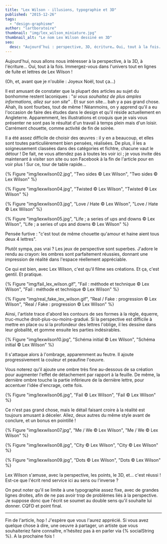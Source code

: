 ```yaml
---
title: "Lex Wilson - illusions, typographie et 3D"
published: "2015-12-26"
tags: 
  - "design-graphisme"
author: "lartboratoire"
thumbnail: "img/lex_wilson_miniature.jpg"
thumbnail_alt: "Le nom Lex Wilson dessiné en 3D"
seo:
  desc: "Aujourd’hui : perspective, 3D, écriture… Oui, tout à la fois. Immergez-vous dans l’univers tout en lignes de fuite et lettres de Lex Wilson !"
---
```


Aujourd'hui, nous allons nous intéresser à la perspective, à la 3D, à l'écriture... Oui, tout à la fois. Immergez-vous dans l'univers tout en lignes de fuite et lettres de Lex Wilson !

(Oh, et, avant que je n'oublie : Joyeux Noël, tout ça...)

Il est amusant de constater que la plupart des articles au sujet du bonhomme restent laconiques : "_si vous souhaitez de plus amples informations, allez sur son site_" . Et sur son site... bah y a pas grand chose. Ahah, ils sont fourbes, tout de même ! Néanmoins, on y apprend qu'il a eu l'occasion de faire des études dans le design et qu'il réside actuellement en Angleterre. Apparemment, les illustrations et croquis que je vais vous présenter ne sont pas le résultat d'un travail à temps plein mais d'un loisir. Carrément chouette, comme activité de fin de soirée.

Il a été assez difficile de choisir des œuvres : il y en a beaucoup, et elles sont toutes particulièrement bien pensées, réalisées. De plus, il les a soigneusement classées dans des catégories et fichtre, chacune vaut le détour ! De fait, ne vous attendez pas à toutes les voir ici ; je vous invite dès maintenant à visiter son site ou son Facebook à la fin de l'article pour en voir plus ! Sur ce, tour de table rapide...

{% Figure "img/lexwilson02.jpg", "Two sides © Lex Wilson", "Two sides © Lex Wilson" %}

{% Figure "img/lexwilson04.jpg", "Twisted © Lex Wilson", "Twisted © Lex Wilson" %}

{% Figure "img/lexwilson03.jpg", "Love / Hate © Lex Wilson", "Love / Hate © Lex Wilson" %}

{% Figure "img/lexwilson05.jpg", "Life ; a series of ups and downs © Lex Wilson", "Life ; a series of ups and downs © Lex Wilson" %}

Pensée furtive : "c'est tout de même chouette qu'amour et haine aient tous deux 4 lettres".

Plutôt sympa, pas vrai ? Les jeux de perspective sont superbes. J'adore le rendu au crayon: les ombres sont parfaitement réussies, donnant une impression de réalité dans l'espace réellement appréciable.

Ce qui est bien, avec Lex Wilson, c'est qu'il filme ses créations. Et ça, c'est gentil. Et pratique.


{% Figure "img/fail_lex_wilson.gif", "Fail : méthode et technique © Lex Wilson", "Fail : méthode et technique © Lex Wilson" %}

{% Figure "img/real_fake_lex_wilson.gif", "Real / Fake : progression © Lex Wilson", "Real / Fake : progression © Lex Wilson" %}

Ainsi, l'artiste trace d'abord les contours de ses formes à la règle, équerre, truc-muche droit-plus-ou-moins-gradué. Si la perspective est difficile à mettre en place ou si la profondeur des lettres l'oblige, il les dessine dans leur globalité, et gomme ensuite les parties indésirables.

{% Figure "img/lexwilson10.jpg", "Schéma initial © Lex Wilson", "Schéma initial © Lex Wilson" %}

Il s'attaque alors à l'ombrage, apparemment au feutre. Il ajoute progressivement la couleur et peaufine l'oeuvre.

Vous noterez qu'il ajoute une ombre très fine au-dessous de sa création pour augmenter l'effet de détachement par rapport à la feuille. De même, la dernière ombre touche la partie inférieure de la dernière lettre, pour accentuer l'idée d'encrage, cette fois.

{% Figure "img/lexwilson06.jpg", "Fail © Lex Wilson", "Fail © Lex Wilson" %}

Ce n'est pas grand chose, mais le détail faisant croire à la réalité est toujours amusant à déceler. Allez, deux autres du même style avant de conclure, et un bonus en pointillé !

{% Figure "img/lexwilson07.jpg", "Me / We © Lex Wilson", "Me / We © Lex Wilson" %}

{% Figure "img/lexwilson08.jpg", "City © Lex Wilson", "City © Lex Wilson" %}

{% Figure "img/lexwilson09.jpg", "Dots © Lex Wilson", "Dots © Lex Wilson" %}

Lex Wilson s'amuse, avec la perspective, les points, le 3D, et... c'est réussi ! Est-ce que l'écrit rend service ici au sens ou l'inverse ?

On peut noter qu'il se limite à une typographie assez fixe, avec de grandes lignes droites, afin de ne pas avoir trop de problèmes liés à la perspective. Je suppose donc que l'écrit se soumet au double sens qu'il souhaite lui donner. CQFD et point final.

* * *

Fin de l'article, hop ! J'espère que vous l'aurez apprécié. Si vous avez quelque chose à dire, une oeuvre à partager, un artiste que vous souhaiteriez faire connaître, n'hésitez pas à en parler via {% socialString %}. A la prochaine fois !
